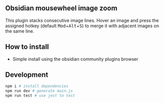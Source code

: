 ## Obsidian mousewheel image zoom

This plugin stacks consecutive image lines. Hover an image and press the assigned hotkey (default <kbd>Mod</kbd>+<kbd>Alt</kbd>+<kbd>S</kbd>) to merge it with adjacent images on the same line.

## How to install
- Simple install using the obsidian community plugins browser

## Development

```bash
npm i # install dependencies
npm run dev # generate main.js
npm run test # use jest to test
```
